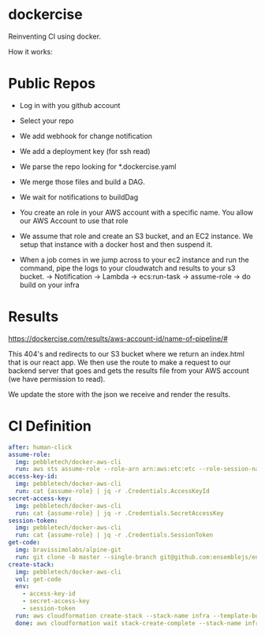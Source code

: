 # dockercise

Reinventing CI using docker.

How it works:

# Public Repos
- Log in with you github account
- Select your repo
- We add webhook for change notification
- We add a deployment key (for ssh read)
- We parse the repo looking for *.dockercise.yaml
- We merge those files and build a DAG.
- We wait for notifications to buildDag

- You create an role in your AWS account with a specific name. You allow our AWS Account to use that role
- We assume that role and create an S3 bucket, and an EC2 instance. We setup that instance with a docker host and then suspend it.

- When a job comes in we jump across to your ec2 instance and run the command, pipe the logs to your cloudwatch and results to your s3 bucket.
-> Notification -> Lambda -> ecs:run-task -> assume-role -> do build on your infra

# Results
https://dockercise.com/results/aws-account-id/name-of-pipeline/#

This 404's and redirects to our S3 bucket where we return an index.html that is our react app. We then use the route to make a request to our backend server that goes and gets the results file from your AWS account (we have permission to read).

We update the store with the json we receive and render the results.


# CI Definition

```yaml
after: human-click
assume-role:
  img: pebbletech/docker-aws-cli
  run: aws sts assume-role --role-arn arn:aws:etc:etc --role-session-name deploy
access-key-id:
  img: pebbletech/docker-aws-cli
  run: cat {assume-role} | jq -r .Credentials.AccessKeyId
secret-access-key:
  img: pebbletech/docker-aws-cli
  run: cat {assume-role} | jq -r .Credentials.SecretAccessKey
session-token:
  img: pebbletech/docker-aws-cli
  run: cat {assume-role} | jq -r .Credentials.SessionToken
get-code:
  img: bravissimolabs/alpine-git
  run: git clone -b master --single-branch git@github.com:ensemblejs/ensemblejs.git
create-stack:
  img: pebbletech/docker-aws-cli
  vol: get-code
  env:
    - access-key-id
    - secret-access-key
    - session-token
  run: aws cloudformation create-stack --stack-name infra --template-body file://infrastructure.yaml
  done: aws cloudformation wait stack-create-complete --stack-name infra
```
